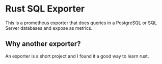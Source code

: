 # Rust SQL Exporter

This is a prometheus exporter that does queries in a PostgreSQL or SQL Server databases and expose as metrics.

## Why another exporter?

An exporter is a short project and I found it a good way to learn rust.

